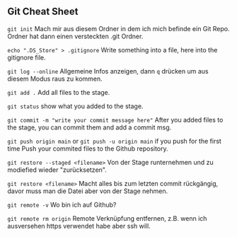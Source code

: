 ## Git Cheat Sheet

`git init`
Mach mir aus diesem Ordner in dem ich mich befinde ein Git Repo.
Ordner hat dann einen versteckten .git Ordner.

`echo ".DS_Store" > .gitignore`
Write something into a file, here into the gitignore file.

`git log --online`
Allgemeine Infos anzeigen, dann `q` drücken um aus diesem Modus raus zu kommen.

`git add .`
Add all files to the stage.

`git status`
show what you added to the stage.

`git commit -m "write your commit message here"`
After you added files to the stage, you can commit them and add a commit msg.

`git push origin main` or `git push -u origin main` if you push for the first time
Push your commited files to the Github repository.

`git restore --staged <filename>`
Von der Stage runternehmen und zu modiefied wieder "zurücksetzen".

`git restore <filename>`
Macht alles bis zum letzten commit rückgängig, davor muss man die Datei aber von der Stage nehmen.

`git remote -v`
Wo bin ich auf Github?

`git remote rm origin`
Remote Verknüpfung entfernen, z.B. wenn ich ausversehen https verwendet habe aber ssh will.
